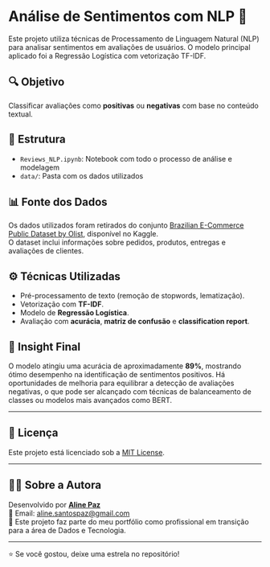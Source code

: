 # Análise de Sentimentos com NLP 🧠

Este projeto utiliza técnicas de Processamento de Linguagem Natural (NLP) para analisar sentimentos em avaliações de usuários. O modelo principal aplicado foi a Regressão Logística com vetorização TF-IDF.

## 🔍 Objetivo
Classificar avaliações como **positivas** ou **negativas** com base no conteúdo textual.

## 📁 Estrutura
- `Reviews_NLP.ipynb`: Notebook com todo o processo de análise e modelagem
- `data/`: Pasta com os dados utilizados

## 📊 Fonte dos Dados
Os dados utilizados foram retirados do conjunto [Brazilian E-Commerce Public Dataset by Olist](https://www.kaggle.com/datasets/olistbr/brazilian-ecommerce), disponível no Kaggle.  
O dataset inclui informações sobre pedidos, produtos, entregas e avaliações de clientes.

## ⚙️ Técnicas Utilizadas
- Pré-processamento de texto (remoção de stopwords, lematização).
- Vetorização com **TF-IDF**.
- Modelo de **Regressão Logística**.
- Avaliação com **acurácia**, **matriz de confusão** e **classification report**.

## 🧠 Insight Final
O modelo atingiu uma acurácia de aproximadamente **89%**, mostrando ótimo desempenho na identificação de sentimentos positivos. Há oportunidades de melhoria para equilibrar a detecção de avaliações negativas, o que pode ser alcançado com técnicas de balanceamento de classes ou modelos mais avançados como BERT.

---

## 📄 Licença

Este projeto está licenciado sob a [MIT License](LICENSE).

---

## 👩‍💻 Sobre a Autora

Desenvolvido por **[Aline Paz](https://github.com/alinepax)**  
📧 Email: aline.santospaz@gmail.com  
🎯 Este projeto faz parte do meu portfólio como profissional em transição para a área de Dados e Tecnologia.

---

⭐ Se você gostou, deixe uma estrela no repositório!
